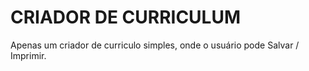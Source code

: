 # CRIADOR DE CURRICULUM

Apenas um criador de curriculo simples, onde o usuário pode
Salvar / Imprimir.
